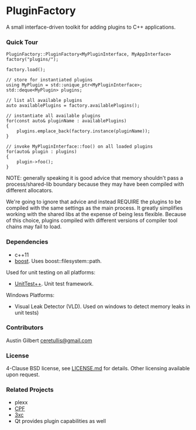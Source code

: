 # PluginFactory

A small interface-driven toolkit for adding plugins to C++ applications. 

### Quick Tour

    PluginFactory::PluginFactory<MyPluginInterface, MyAppInterface> factory("plugins/");
    
    factory.load();

    // store for instantiated plugins
    using MyPlugin = std::unique_ptr<MyPluginInterface>;
    std::deque<MyPlugin> plugins;

    // list all available plugins
    auto availablePlugins = factory.availablePlugins();

    // instantiate all available plugins
    for(const auto& pluginName : availablePlugins)
    {
    	plugins.emplace_back(factory.instance(pluginName));
    }

    // invoke MyPluginInterface::foo() on all loaded plugins
    for(auto& plugin : plugins)
    {
    	plugin->foo();
    }


NOTE: generally speaking it is good advice that memory shouldn't pass a process/shared-lib
boundary because they may have been compiled with different allocators.

We're going to ignore that advice and instead REQUIRE the plugins to be compiled
with the same settings as the main process. It greatly simplifies working with
the shared libs at the expense of being less flexible. Because of this choice, plugins
compiled with different versions of compiler tool chains may fail to load. 

### Dependencies 

- c++11
- [boost](http://boost.org). Uses boost::filesystem::path.

Used for unit testing on all platforms:

- [UnitTest++](https://github.com/unittest-cpp/unittest-cpp). Unit test framework.

Windows Platforms:

- Visual Leak Detector (VLD). Used on windows to detect memory leaks in unit tests)

### Contributors 

Austin Gilbert <ceretullis@gmail.com>

### License

4-Clause BSD license, see [LICENSE.md](LICENSE.md) for details. Other licensing available upon request. 

### Related Projects 

- plexx
- [CPF](http://sourceforge.net/projects/cpp-plugin/)
- [3xc](https://github.com/rhcad/x3c)
- Qt provides plugin capabilities as well
